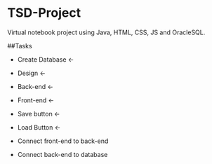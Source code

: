 # TSD-Project
Virtual notebook project using Java, HTML, CSS, JS and OracleSQL.

##Tasks
 - Create Database <-
 - Design <-
 - Back-end <-
 - Front-end <-
 - Save button <-
 - Load Button <-
 
 - Connect front-end to back-end 
 - Connect back-end to database
